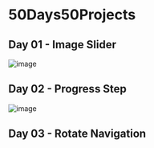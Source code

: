 # 50Days50Projects
 
## Day 01 - Image Slider
![image](https://github.com/pawanbhayde/50Days50Projects/assets/82137686/36b66e9d-6c8d-43ff-b170-adad50f25015)

## Day 02 - Progress Step
![image](https://github.com/pawanbhayde/50Days50Projects/assets/82137686/d0373189-f2d0-4c2c-b06e-3f54d7e6fa8f)

## Day 03 - Rotate Navigation
